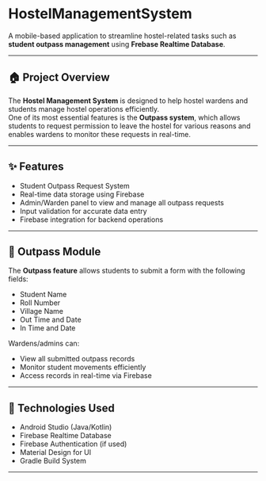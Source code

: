 # HostelManagementSystem


A mobile-based application to streamline hostel-related tasks such as **student outpass management** using **Frebase Realtime Database**.

---

## 🏠 Project Overview

The **Hostel Management System** is designed to help hostel wardens and students manage hostel operations efficiently.  
One of its most essential features is the **Outpass system**, which allows students to request permission to leave the hostel for various reasons and enables wardens to monitor these requests in real-time.

---

## ✨ Features

- Student Outpass Request System
- Real-time data storage using Firebase
- Admin/Warden panel to view and manage all outpass requests
- Input validation for accurate data entry
- Firebase integration for backend operations

---

## 🔐 Outpass Module

The **Outpass feature** allows students to submit a form with the following fields:

- Student Name  
- Roll Number  
- Village Name  
- Out Time and Date  
- In Time and Date

Wardens/admins can:

- View all submitted outpass records
- Monitor student movements efficiently
- Access records in real-time via Firebase

---

## 🧰 Technologies Used

- Android Studio (Java/Kotlin)
- Firebase Realtime Database
- Firebase Authentication (if used)
- Material Design for UI
- Gradle Build System

---


